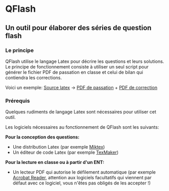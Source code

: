 # QFlash

## Un outil pour élaborer des séries de question flash

### Le principe

QFlash utilise le langage Latex pour décrire les questions et leurs solutions. Le principe de fonctionnement consiste à utiliser un seul script pour générer le fichier PDF de passation en classe et celui de bilan qui contiendra les corrections.

Voici un exemple: [Source latex](https://github.com/CyrilleGUIEU/QFlash/blob/master/Exemples/Script%20de%20mise%20au%20point.tex) -> [PDF de passation](https://github.com/CyrilleGUIEU/QFlash/blob/master/Exemples/QuestionsFlash.pdf) + [PDF de correction](https://github.com/CyrilleGUIEU/QFlash/blob/master/Exemples/QuestionsFlashCorrection.pdf)

### Prérequis

Quelques rudiments de langage Latex sont nécessaires pour utiliser cet outil. 

Les logiciels nécessaires au fonctionnement de QFlash sont les suivants:

**Pour la conception des questions:**

* Une distribution Latex (par exemple [Miktex](miktex.org))
* Un éditeur de code Latex (par exemple [TexMaker](https://www.xm1math.net/texmaker/index_fr.html))

**Pour la lecture en classe ou à partir d'un ENT:**

* Un lecteur PDF qui autorise le défilement automatique (par exemple [Acrobat Reader](https://get.adobe.com/fr/reader/), attention aux logiciels facultatifs qui viennent par défaut avec ce logiciel, vous n'êtes pas obligés de les accepter !)

